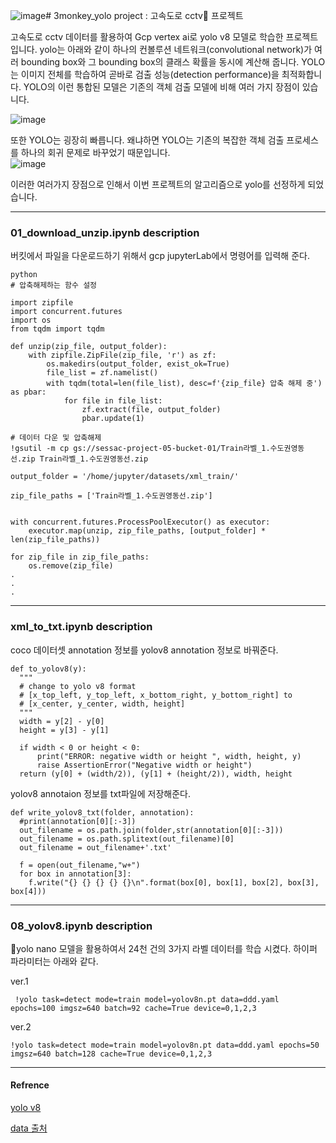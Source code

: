 ![image](https://github.com/sesac-google-ai-1st/3monkey_yolo/assets/69001369/19fbd9b9-1940-4661-ae2c-a14902e55a55)# 3monkey_yolo project : 고속도로 cctv📡 프로젝트


고속도로 cctv 데이터를 활용하여 Gcp vertex ai로 yolo v8 모델로 학습한 프로젝트 입니다.
yolo는 아래와 같이 하나의 컨볼루션 네트워크(convolutional network)가 여러 bounding box와 그 bounding box의 클래스 확률을 동시에 계산해 줍니다.   YOLO는 이미지 전체를 학습하여 곧바로 검출 성능(detection performance)을 최적화합니다.   YOLO의 이런 통합된 모델은 기존의 객체 검출 모델에 비해 여러 가지 장점이 있습니다. 

![image](https://github.com/sesac-google-ai-1st/3monkey_yolo/assets/69001369/25107f2a-e135-40e8-952e-8179b90b753a)

또한 YOLO는 굉장히 빠릅니다. 왜냐하면 YOLO는 기존의 복잡한 객체 검출 프로세스를 하나의 회귀 문제로 바꾸었기 때문입니다.  
![image](https://github.com/sesac-google-ai-1st/3monkey_yolo/assets/69001369/99016a26-b7b1-4386-b0e2-bc8f401e0073.gif)



이러한 여러가지 장점으로 인해서 이번 프로젝트의 알고리즘으로 yolo를 선정하게 되었습니다. 

---

### 01_download_unzip.ipynb description
버킷에서 파일을 다운로드하기 위해서 gcp jupyterLab에서 명령어를 입력해 준다. 

```
python
# 압축해제하는 함수 설정

import zipfile
import concurrent.futures
import os
from tqdm import tqdm

def unzip(zip_file, output_folder):
    with zipfile.ZipFile(zip_file, 'r') as zf:
        os.makedirs(output_folder, exist_ok=True)
        file_list = zf.namelist()
        with tqdm(total=len(file_list), desc=f'{zip_file} 압축 해제 중') as pbar:
            for file in file_list:
                zf.extract(file, output_folder)
                pbar.update(1)

# 데이터 다운 및 압축해제
!gsutil -m cp gs://sessac-project-05-bucket-01/Train라벨_1.수도권영동선.zip Train라벨_1.수도권영동선.zip

output_folder = '/home/jupyter/datasets/xml_train/'

zip_file_paths = ['Train라벨_1.수도권영동선.zip']


with concurrent.futures.ProcessPoolExecutor() as executor:
    executor.map(unzip, zip_file_paths, [output_folder] * len(zip_file_paths))

for zip_file in zip_file_paths:
    os.remove(zip_file)
.
.
.
```
---

### xml_to_txt.ipynb description
coco 데이터셋 annotation 정보를 yolov8 annotation 정보로 바꿔준다. 
```
def to_yolov8(y):
  """
  # change to yolo v8 format
  # [x_top_left, y_top_left, x_bottom_right, y_bottom_right] to
  # [x_center, y_center, width, height]
  """
  width = y[2] - y[0]
  height = y[3] - y[1]

  if width < 0 or height < 0:
      print("ERROR: negative width or height ", width, height, y)
      raise AssertionError("Negative width or height")
  return (y[0] + (width/2)), (y[1] + (height/2)), width, height

```
yolov8 annotaion 정보를 txt파일에 저장해준다.
```
def write_yolov8_txt(folder, annotation):
  #print(annotation[0][:-3])
  out_filename = os.path.join(folder,str(annotation[0][:-3]))
  out_filename = os.path.splitext(out_filename)[0]
  out_filename = out_filename+'.txt'

  f = open(out_filename,"w+")
  for box in annotation[3]:
    f.write("{} {} {} {} {}\n".format(box[0], box[1], box[2], box[3], box[4]))
```
---
###  08_yolov8.ipynb description
🚀yolo nano 모델을 활용하여서 24천 건의 3가지 라벨 데이터를 학습 시켰다.
하이퍼 파라미터는 아래와 같다.

ver.1
```
 !yolo task=detect mode=train model=yolov8n.pt data=ddd.yaml epochs=100 imgsz=640 batch=92 cache=True device=0,1,2,3
```
ver.2 
```
!yolo task=detect mode=train model=yolov8n.pt data=ddd.yaml epochs=50 imgsz=640 batch=128 cache=True device=0,1,2,3
```
---
#### Refrence
[yolo v8 ](https://github.com/ultralytics/ultralytics)

[data 출처](https://www.aihub.or.kr/aihubdata/data/view.do?currMenu=&topMenu=&aihubDataSe=data&dataSetSn=164)
